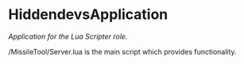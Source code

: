 # HiddendevsApplication
_Application for the Lua Scripter role._

/MissileTool/Server.lua is the main script which provides functionality.
